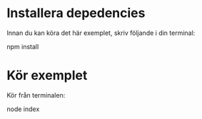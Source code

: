 # Installera depedencies
Innan du kan köra det här exemplet, skriv följande i din terminal:

npm install

# Kör exemplet
Kör från terminalen:

node index


